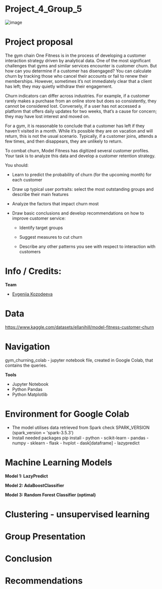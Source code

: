 # Project_4_Group_5

![image](https://github.com/user-attachments/assets/89e01c71-358e-4214-be72-02ad85cd6564)


# Project proposal

The gym chain One Fitness is in the process of developing a customer interaction strategy driven by analytical data. One of the most significant challenges that gyms and similar services encounter is customer churn. But how can you determine if a customer has disengaged? You can calculate churn by tracking those who cancel their accounts or fail to renew their memberships. However, sometimes it’s not immediately clear that a client has left; they may quietly withdraw their engagement.

Churn indicators can differ across industries. For example, if a customer rarely makes a purchase from an online store but does so consistently, they cannot be considered lost. Conversely, if a user has not accessed a platform that offers daily updates for two weeks, that’s a cause for concern; they may have lost interest and moved on.

For a gym, it is reasonable to conclude that a customer has left if they haven’t visited in a month. While it’s possible they are on vacation and will return, this is not the usual scenario. Typically, if a customer joins, attends a few times, and then disappears, they are unlikely to return.

To combat churn, Model Fitness has digitized several customer profiles. Your task is to analyze this data and develop a customer retention strategy.

You should:
 - Learn to predict the probability of churn (for the upcoming month) for each customer
 - Draw up typical user portraits: select the most outstanding groups and describe their main features
 - Analyze the factors that impact churn most
 - Draw basic conclusions and develop recommendations on how to improve customer service:
   
      - Identify target groups
   
      - Suggest measures to cut churn
   
      - Describe any other patterns you see with respect to interaction with customers

# **Info / Credits:**

**Team**
 - [Evgeniia Kozodeeva](https://github.com/EvgeniiaKei)




# Data

   https://www.kaggle.com/datasets/ellanihill/model-fitness-customer-churn

# Navigation
gym_churning_colab - jupyter notebook file, created in Google Colab, that contains the queries.

**Tools**

- Jupyter Notebook
- Python Pandas
- Python Matplotlib

# Environment for Google Colab
 - The model utilises data retrieved from Spark
check SPARK_VERSION (spark_version = 'spark-3.5.3')
 - Install needed packages pip install
       - python
       - scikit-learn
       - pandas
       - numpy
       - sklearn
       - flask
       - hvplot
       - dask[dataframe]
       - lazypredict
# Machine Learning Models   

**Model 1: LazyPredict**


**Model 2: AdaBoostClassifier**


**Model 3: Random Forest Classifier (optimal)**


# Clustering - unsupervised learning 



# Group Presentation

# Conclusion

# Recommendations

   
